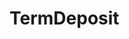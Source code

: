 # TermDeposit   

<script src="https://unpkg.com/@stoplight/elements/web-components.min.js"></script>
<link rel="stylesheet" href="https://unpkg.com/@stoplight/elements/styles.min.css">

<elements-api
  apiDescriptionUrl="TermDeposit.yaml"
  layout="sidebar"
  router="hash"
  hideTryIt="false"
  hideSchemas="false"
  hideInternal="false"
/>